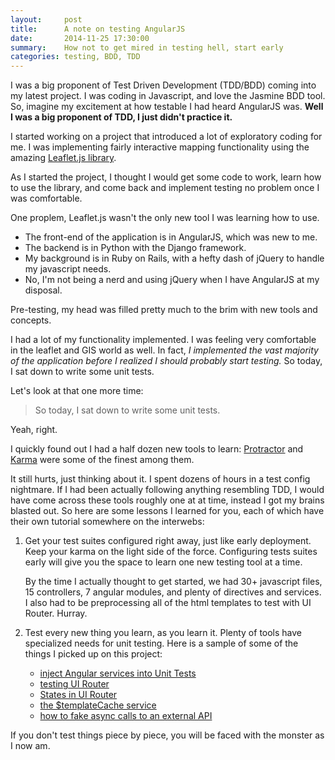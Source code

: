 ```yaml
---
layout:     post
title:      A note on testing AngularJS
date:       2014-11-25 17:30:00
summary:    How not to get mired in testing hell, start early
categories: testing, BDD, TDD
---
```



I was a big proponent of Test Driven Development (TDD/BDD) coming into my latest project.
I was coding in Javascript, and love the Jasmine BDD tool. So, imagine my excitement at how testable I had heard AngularJS was.
**Well I was a big proponent of TDD, I just didn't practice it.**

I started working on a project that introduced
a lot of exploratory coding for me. I was implementing fairly interactive mapping functionality using the amazing
[Leaflet.js library][1].

As I started the project, I thought I would get some code to work, learn how to use the library, and come back 
and implement testing no problem once I was comfortable. 

One proplem, Leaflet.js wasn't the only new tool I was learning how to use.

*   The front-end of the application is in AngularJS, which was new to me. 
*   The backend is in Python with the Django framework. 
*   My background is in Ruby on Rails, with a hefty dash of jQuery to handle my javascript needs. 
*   No, I'm not being a nerd and using jQuery when I have AngularJS at my disposal.

Pre-testing, my head was filled pretty much to the brim with new tools and concepts.

I had a lot of my functionality implemented. I was feeling very comfortable in the leaflet and GIS world as well.
In fact, *I implemented the vast majority of the application before I realized I should probably start testing.*
So today, I sat down to write some unit tests. 

Let's look at that one more time:

> So today, I sat down to write some unit tests.

Yeah, right. 

I quickly found out I had a half dozen new tools to learn: [Protractor][2] and [Karma][3] were some of the finest among them.

It still hurts, just thinking about it. I spent dozens of hours in a test config nightmare. If I had been actually following
anything resembling TDD, I would have come across these tools roughly one at at time, instead I got my brains blasted out.
So here are some lessons I learned for you, each of which have their own tutorial somewhere on the interwebs:

1. Get your test suites configured right away, just like early deployment. 
 	Keep your karma on the light side of the force. Configuring tests suites early will give you the space to learn one new testing tool at a time.

	By the time I actually thought to get started,
	we had 30+ javascript files, 15 controllers, 7 angular modules, and plenty of directives and services. 
	I also had to be preprocessing all of the html templates to test with UI Router. Hurray.

2. Test every new thing you learn, as you learn it. Plenty of tools have specialized needs for unit testing.
	Here is a sample of some of the things I picked up on this project:
	* [inject Angular services into Unit Tests][7] 
	* [testing UI Router][4]
	* [States in UI Router][5]
	* [the $templateCache service][6]
	* [how to fake async calls to an external API][8]  

If you don't test things piece by piece, you will be faced with the monster as I now am.


[1]: http://leafletjs.com/
[2]: https://github.com/angular/protractor
[3]: http://karma-runner.github.io/0.12/index.html
[4]: http://bardo.io/posts/testing-your-ui-router-configuration/
[5]: https://gist.github.com/wilsonwc/8358542
[6]: http://jsg.azurewebsites.net/angular-template-caching-with-templatecache-and-gulp/
[7]: https://docs.angularjs.org/api/ngMock
[8]: https://docs.angularjs.org/api/ngMock/service/$httpBackend